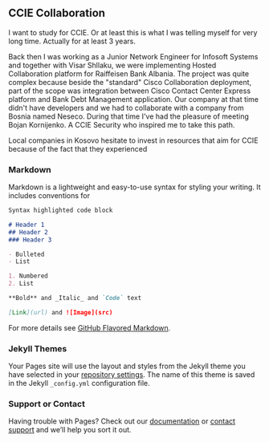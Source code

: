 ## CCIE Collaboration

I want to study for CCIE. Or at least this is what I was telling myself for very long time. Actually for at least 3 years.

Back then I was working as a Junior Network Engineer for Infosoft Systems and together with Visar Shllaku, we were implementing Hosted Collaboration platform for Raiffeisen Bank Albania. The project was quite complex because beside the "standard" Cisco Collaboration deployment, part of the scope was integration between Cisco Contact Center Express platform and Bank Debt Management application. Our company at that time didn't have developers and we had to collaborate with a company from Bosnia named Neseco. During that time I've had the pleasure of meeting Bojan Kornijenko. A CCIE Security who inspired me to take this path.

Local companies in Kosovo hesitate to invest in resources that aim for CCIE because of the fact that they experienced


### Markdown

Markdown is a lightweight and easy-to-use syntax for styling your writing. It includes conventions for

```markdown
Syntax highlighted code block

# Header 1
## Header 2
### Header 3

- Bulleted
- List

1. Numbered
2. List

**Bold** and _Italic_ and `Code` text

[Link](url) and ![Image](src)
```

For more details see [GitHub Flavored Markdown](https://guides.github.com/features/mastering-markdown/).

### Jekyll Themes

Your Pages site will use the layout and styles from the Jekyll theme you have selected in your [repository settings](https://github.com/dijarv/dijarv.github.io/settings). The name of this theme is saved in the Jekyll `_config.yml` configuration file.

### Support or Contact

Having trouble with Pages? Check out our [documentation](https://help.github.com/categories/github-pages-basics/) or [contact support](https://github.com/contact) and we’ll help you sort it out.
